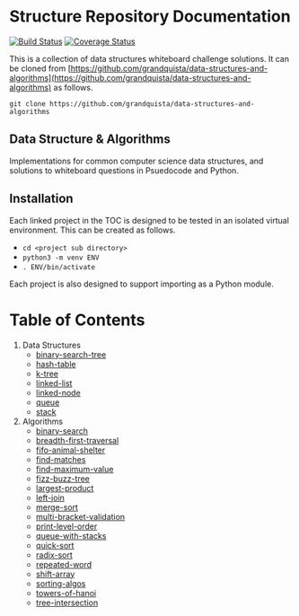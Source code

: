 # Structure Repository Documentation

[![Build Status](https://travis-ci.org/grandquista/data-structures-and-algorithms.svg?branch=master)](https://travis-ci.org/grandquista/data-structures-and-algorithms) [![Coverage Status](https://coveralls.io/repos/github/grandquista/data-structures-and-algorithms/badge.svg?branch=master)](https://coveralls.io/github/grandquista/data-structures-and-algorithms?branch=master)

This is a collection of data structures whiteboard challenge solutions. It can be cloned from [https://github.com/grandquista/data-structures-and-algorithms](https://github.com/grandquista/data-structures-and-algorithms) as follows.

`git clone https://github.com/grandquista/data-structures-and-algorithms`

## Data Structure & Algorithms

Implementations for common computer science data structures, and solutions to whiteboard questions in Psuedocode and Python.

## Installation

Each linked project in the TOC is designed to be tested in an isolated virtual environment. This can be created as follows.

* `cd <project sub directory>`
* `python3 -m venv ENV`
* `. ENV/bin/activate`

Each project is also designed to support importing as a Python module.

# Table of Contents
1. Data Structures
    - [binary-search-tree](./binary_search_tree)
    - [hash-table](./hash_table)
    - [k-tree](./k_tree)
    - [linked-list](./linked_list)
    - [linked-node](./linked_node)
    - [queue](./queue)
    - [stack](./stack)
2. Algorithms
    - [binary-search](./binary_search)
    - [breadth-first-traversal](./breadth_first_traversal)
    - [fifo-animal-shelter](./fifo_animal_shelter)
    - [find-matches](./find_matches)
    - [find-maximum-value](./find_maximum_value_binary_tree)
    - [fizz-buzz-tree](./fizzbuzztree)
    - [largest-product](./largest_product)
    - [left-join](./left_join)
    - [merge-sort](./mergesort)
    - [multi-bracket-validation](./multi_bracket_validation)
    - [print-level-order](./print_level_order)
    - [queue-with-stacks](./queue_with_stacks)
    - [quick-sort](./quicksort)
    - [radix-sort](./radix_sort)
    - [repeated-word](./repeated_word)
    - [shift-array](./shift_array)
    - [sorting-algos](./sorting_algos)
    - [towers-of-hanoi](./towers_of_hanoi)
    - [tree-intersection](./tree_intersection)
